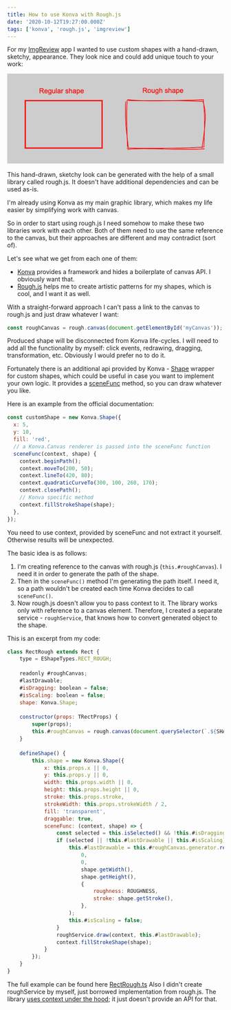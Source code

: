 ```yaml
---
title: How to use Konva with Rough.js
date: '2020-10-12T19:27:00.000Z'
tags: ['konva', 'rough.js', 'imgreview']
---
```


For my [ImgReview](https://imgreview.app/) app I wanted to use custom shapes with a hand-drawn, sketchy, appearance.
They look nice and could add unique touch to your work:

![Regular vs rough shape](regular-vs-rough-shape.png)

This hand-drawn, sketchy look can be generated with the help of a small library called rough.js.
It doesn't have additional dependencies and can be used as-is.

I'm already using Konva as my main graphic library, which makes my life easier by simplifying work with canvas.

So in order to start using rough.js I need somehow to make these two libraries work with each other.
Both of them need to use the same reference to the canvas,
but their approaches are different and may contradict (sort of).

Let's see what we get from each one of them:

- [Konva](https://github.com/konvajs/konva) provides a framework and hides a boilerplate of canvas API. I obviously want that.
- [Rough.js](https://github.com/rough-stuff/rough) helps me to create artistic patterns for my shapes, which is cool, and I want it as well.

With a straight-forward approach I can't pass a link to the canvas to rough.js and just draw whatever I want:

```js
const roughCanvas = rough.canvas(document.getElementById('myCanvas'));
```

Produced shape will be disconnected from Konva life-cycles.
I will need to add all the functionality by myself: click events, redrawing, dragging, transformation, etc.
Obviously I would prefer no to do it.

Fortunately there is an additional api provided by Konva - [Shape](https://konvajs.org/api/Konva.Shape.html) wrapper for custom shapes,
which could be useful in case you want to implement your own logic.
It provides a [sceneFunc](https://konvajs.org/api/Konva.Shape.html#sceneFunc__anchor) method, so you can draw whatever you like.

Here is an example from the official documentation:

```js
const customShape = new Konva.Shape({
  x: 5,
  y: 10,
  fill: 'red',
  // a Konva.Canvas renderer is passed into the sceneFunc function
  sceneFunc(context, shape) {
    context.beginPath();
    context.moveTo(200, 50);
    context.lineTo(420, 80);
    context.quadraticCurveTo(300, 100, 260, 170);
    context.closePath();
    // Konva specific method
    context.fillStrokeShape(shape);
  },
});
```

You need to use context, provided by sceneFunc and not extract it yourself. Otherwise results will be unexpected.

The basic idea is as follows:

1. I'm creating reference to the canvas with rough.js (`this.#roughCanvas`). I need it in order to generate the path of the shape.
1. Then in the `sceneFunc()` method I'm generating the path itself. I need it, so a path wouldn't be created each time Konva decides to call `sceneFunc()`.
1. Now rough.js doesn't allow you to pass context to it. The library works only with reference to a canvas element. Therefore, I created a separate service - `roughService`, that knows how to convert generated object to the shape.

This is an excerpt from my code:

```js
class RectRough extends Rect {
    type = EShapeTypes.RECT_ROUGH;

    readonly #roughCanvas;
    #lastDrawable;
    #isDragging: boolean = false;
    #isScaling: boolean = false;
    shape: Konva.Shape;

    constructor(props: TRectProps) {
        super(props);
        this.#roughCanvas = rough.canvas(document.querySelector(`.${SHAPES_LAYER_CLS}`));
    }

    defineShape() {
        this.shape = new Konva.Shape({
            x: this.props.x || 0,
            y: this.props.y || 0,
            width: this.props.width || 0,
            height: this.props.height || 0,
            stroke: this.props.stroke,
            strokeWidth: this.props.strokeWidth / 2,
            fill: 'transparent',
            draggable: true,
            sceneFunc: (context, shape) => {
                const selected = this.isSelected() && !this.#isDragging;
                if (selected || !this.#lastDrawable || this.#isScaling) {
                    this.#lastDrawable = this.#roughCanvas.generator.rectangle(
                        0,
                        0,
                        shape.getWidth(),
                        shape.getHeight(),
                        {
                            roughness: ROUGHNESS,
                            stroke: shape.getStroke(),
                        },
                    );
                    this.#isScaling = false;
                }
                roughService.draw(context, this.#lastDrawable);
                context.fillStrokeShape(shape);
            }
        });
    }
}
```

The full example can be found here [RectRough.ts](https://github.com/artemdemo/imgreview/blob/369c1c10ad88ed2424d671b9bd5e752332484827/srcCanvas/RectLike/RectRough.ts)
Also I didn't create roughService by myself, just borrowed implementation from rough.js.
The library [uses context under the hood](https://github.com/rough-stuff/rough/blob/fd621f41c33996d9bc9334768ed5fd29243e49a1/src/canvas.ts);
it just doesn't provide an API for that.
